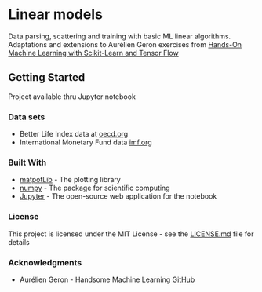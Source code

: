 # Linear models

Data parsing, scattering and training with basic ML linear algorithms. Adaptations and extensions to 
Aurélien Geron exercises from [Hands-On Machine Learning with Scikit-Learn and Tensor Flow](https://www.amazon.com/Hands-Machine-Learning-Scikit-Learn-TensorFlow/dp/1491962291) 

## Getting Started

Project available thru Jupyter notebook

### Data sets

* Better Life Index data at [oecd.org](https://stats.oecd.org/index.aspx?DataSetCode=BLI)
* International Monetary Fund data [imf.org](http://goo.gl/j1MSKe) 

### Built With

* [matpotLib](http://www.matpotlib.org) - The plotting library
* [numpy](https://www.numpy.org/) - The package for scientific computing
* [Jupyter](https://jupyter.org/) - The open-source web application for the notebook

### License

This project is licensed under the MIT License - see the [LICENSE.md](LICENSE.md) file for details

### Acknowledgments

* Aurélien Geron - Handsome Machine Learning [GitHub](https://github.com/ageron/handson-ml)

